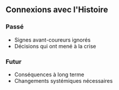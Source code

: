 ## Connexions avec l'Histoire
### Passé
- Signes avant-coureurs ignorés
- Décisions qui ont mené à la crise

### Futur
- Conséquences à long terme
- Changements systémiques nécessaires
